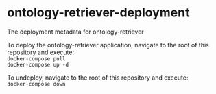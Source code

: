# ontology-retriever-deployment
The deployment metadata for ontology-retriever

To deploy the ontology-retriever application, navigate to the root of this repository and execute:<br>
`docker-compose pull`<br>
`docker-compose up -d`<br>

To undeploy, navigate to the root of this repository and execute:<br>
`docker-compose down`
